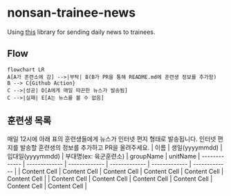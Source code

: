 # nonsan-trainee-news

Using [this](https://github.com/lewisleedev/thecampy) library for sending daily news to trainees.

## Flow

```mermaid
flowchart LR
A[A가 훈련소에 감] -->|부탁| B(B가 PR을 통해 README.md에 훈련생 정보를 추가함)
B --> C{Github Action}
C -->|성공| D[A에게 매일 따끈한 뉴스가 발송됨]
C -->|실패| E[A는 뉴스를 볼 수 없음]
```

## 훈련생 목록
매일 12시에 아래 표의 훈련생들에게 뉴스가 인터넷 편지 형태로 발송됩니다.
인터넷 편지를 발송할 훈련생의 정보를 추가하고 PR을 올려주세요.
| 이름  | 생일(yyyymmdd) | 입대일(yyyymmdd) | 부대명(ex: 육군훈련소) | groupName | unitName
| ------------- | ------------- | ------------- | ------------- | ------------- | ------------- |
| Content Cell  | Content Cell  | Content Cell  | Content Cell  | Content Cell  | Content Cell  |
| Content Cell  | Content Cell  | Content Cell  | Content Cell  | Content Cell  | Content Cell  |